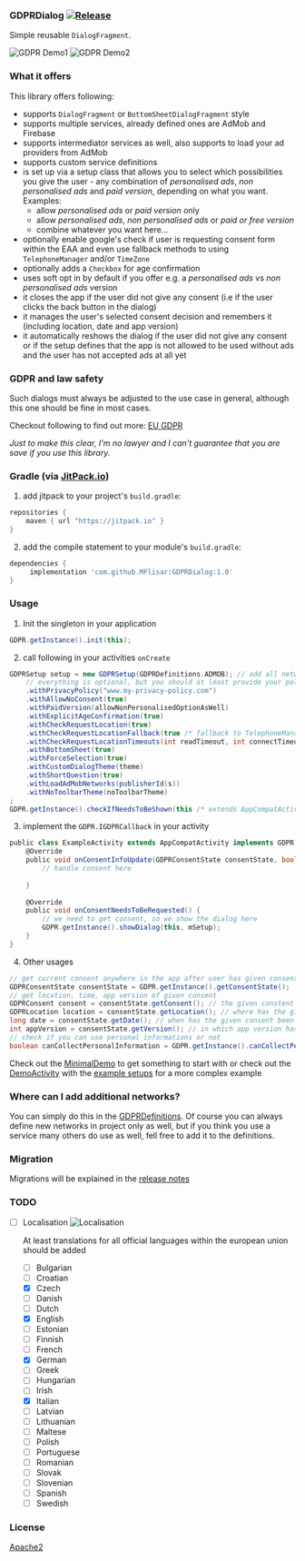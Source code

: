 ### GDPRDialog [![Release](https://jitpack.io/v/MFlisar/GDPRDialog.svg)](https://jitpack.io/#MFlisar/GDPRDialog)

Simple reusable `DialogFragment`.

![GDPR Demo1](https://github.com/MFlisar/GDPRDialog/blob/master/demo/demo1.gif "demo1")
![GDPR Demo2](https://github.com/MFlisar/GDPRDialog/blob/master/demo/demo2.gif "demo2")

### What it offers

This library offers following:

* supports `DialogFragment` or `BottomSheetDialogFragment` style 
* supports multiple services, already defined ones are AdMob and Firebase
* supports intermediator services as well, also supports to load your ad providers from AdMob
* supports custom service definitions
* is set up via a setup class that allows you to select which possibilities you give the user - any combination of *personalised ads*, *non personalised ads* and *paid version*, depending on what you want. Examples:
  * allow *personalised ads* or *paid version* only
  * allow *personalised ads*, *non personalised ads* or *paid or free version*
  * combine whatever you want here...
* optionally enable google's check if user is requesting consent form within the EAA and even use fallback methods to using `TelephoneManager` and/or `TimeZone`
* optionally adds a `Checkbox` for age confirmation
* uses soft opt in by default if you offer e.g. a *personalised ads* vs *non personalised ads* version
* it closes the app if the user did not give any consent (i.e if the user clicks the back button in the dialog)
* it manages the user's selected consent decision and remembers it (including location, date and app version)
* it automatically reshows the dialog if the user did not give any consent or if the setup defines that the app is not allowed to be used without ads and the user has not accepted ads at all yet

### GDPR and law safety

Such dialogs must always be adjusted to the use case in general, although this one should be fine in most cases. 

Checkout following to find out more: [EU GDPR](https://www.eugdpr.org/)

*Just to make this clear, I'm no lawyer and I can't guarantee that you are save if you use this library.*

### Gradle (via [JitPack.io](https://jitpack.io/))

1. add jitpack to your project's `build.gradle`:
```groovy
repositories {
    maven { url "https://jitpack.io" }
}
```
2. add the compile statement to your module's `build.gradle`:
```groovy
dependencies {
     implementation 'com.github.MFlisar:GDPRDialog:1.0'
}
```

### Usage

1. Init the singleton in your application
```groovy
GDPR.getInstance().init(this);
```
2. call following in your activities `onCreate`
```groovy
GDPRSetup setup = new GDPRSetup(GDPRDefinitions.ADMOB); // add all networks you use to the constructor, signature is `GDPRSetup(GDPRNetwork... adNetworks)`
    // everything is optional, but you should at least provide your policy
    .withPrivacyPolicy("www.my-privacy-policy.com")
    .withAllowNoConsent(true)
    .withPaidVersion(allowNonPersonalisedOptionAsWell)
    .withExplicitAgeConfirmation(true)
    .withCheckRequestLocation(true)
    .withCheckRequestLocationFallback(true /* fallback to TelephoneManager */, true /* fallback to TimeZone */)
    .withCheckRequestLocationTimeouts(int readTimeout, int connectTimeout)
    .withBottomSheet(true)
    .withForceSelection(true)
    .withCustomDialogTheme(theme)
    .withShortQuestion(true)
    .withLoadAdMobNetworks(publisherId(s))
    .withNoToolbarTheme(noToolbarTheme)
;
GDPR.getInstance().checkIfNeedsToBeShown(this /* extends AppCompatActivity & GDPR.IGDPRCallback */, setup);
```
3. implement the `GDPR.IGDPRCallback` in your activity
```groovy
public class ExampleActivity extends AppCompatActivity implements GDPR.IGDPRCallback {
    @Override
    public void onConsentInfoUpdate(GDPRConsentState consentState, boolean isNewState) {
        // handle consent here
		
    }
	
    @Override
    public void onConsentNeedsToBeRequested() {
        // we need to get consent, so we show the dialog here
        GDPR.getInstance().showDialog(this, mSetup);
    }
}
```
4. Other usages
```groovy
// get current consent anywhere in the app after user has given consent
GDPRConsentState consentState = GDPR.getInstance().getConsentState();
// get location, time, app version of given consent
GDPRConsent consent = consentState.getConsent(); // the given constent
GDPRLocation location = consentState.getLocation(); // where has the given consent been given
long date = consentState.getDate(); // when has the given consent been given
int appVersion = consentState.getVersion(); // in which app version has the consent been given
// check if you can use personal informations or not
boolean canCollectPersonalInformation = GDPR.getInstance().canCollectPersonalInformation(alwaysAllowOutsideEAA);
```

Check out the [MinimalDemo](https://github.com/MFlisar/GDPRDialog/blob/master/app/src/main/java/com/michaelflisar/gdprdialog/demo/MinimalDemoActivity.java) to get something to start with or check out the [DemoActivity](https://github.com/MFlisar/GDPRDialog/blob/master/app/src/main/java/com/michaelflisar/gdprdialog/demo/DemoActivity.java) with the [example setups](https://github.com/MFlisar/GDPRDialog/blob/master/app/src/main/java/com/michaelflisar/gdprdialog/demo/SetupActivity.java) for a more complex example

### Where can I add additional networks?

You can simply do this in the [GDPRDefinitions](https://github.com/MFlisar/GDPRDialog/blob/master/library/src/main/java/com/michaelflisar/gdprdialog/GDPRDefinitions.java). Of course you can always define new networks in project only as well, but if you think you use a service many others do use as well, fell free to add it to the definitions.

### Migration

Migrations will be explained in the [release notes](https://github.com/MFlisar/GDPRDialog/releases)

### TODO

* [ ] Localisation ![Localisation](https://img.shields.io/badge/Localisation-4%2F24%20(17%25)-blue.svg)
  
  At least translations for all official languages within the european union should be added
  * [ ] Bulgarian
  * [ ] Croatian
  * [x] Czech
  * [ ] Danish
  * [ ] Dutch
  * [x] English
  * [ ] Estonian
  * [ ] Finnish
  * [ ] French
  * [x] German
  * [ ] Greek
  * [ ] Hungarian
  * [ ] Irish
  * [x] Italian
  * [ ] Latvian
  * [ ] Lithuanian
  * [ ] Maltese
  * [ ] Polish
  * [ ] Portuguese
  * [ ] Romanian
  * [ ] Slovak
  * [ ] Slovenian
  * [ ] Spanish
  * [ ] Swedish
  
### License

[Apache2](/LICENSE)